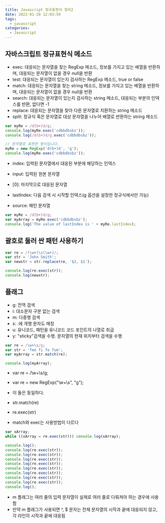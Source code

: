 ```yaml
---
title: Javascript 정규표현식 정리2
date: 2022-01-28 12:03:59
tags:
  - javascript
categories:
  - Javascript
---
```


## 자바스크립트 정규표현식 메소드

- exec: 대응되는 문자열을 찾는 RegExp 메소드, 정보를 가지고 있는 배열을 반환하며, 대응되는 문자열이 없을 경우 null을 반환
- test: 대응되는 문자열이 있는지 검사하는 RegExp 메소드, true or false
- match: 대응되는 문자열을 찾는 string 메소드, 정보를 가지고 있는 배열을 반환하며, 대응되는 문자열이 없을 경우 null을 반환
- search: 대응되는 문자열이 있는지 검사하는 string 메소드, 대응되는 부분의 인덱스를 반환, 없다면 -1
- replace: 대응되는 문자열을 찾아 다른 문자열로 치환하는 string 메소드
- split: 정규식 혹은 문자열로 대상 문자열을 나누어 배열로 반환하는 string 메소드

```javascript
var myRe = /d(b+)d/g;
console.log(myRe.exec('cdbbdbsbz'));
console.log(/d(b+)d/g.exec('cdbbdbsbz'));

// 문자열로 표현한 형식입니다.
myRe = new RegExp('d(b+)d', 'g');
console.log(myRe.exec('cdbbdbsbz'));
```

- index: 입력된 문자열에서 대응된 부분에 해당하는 인덱스
- input: 입력된 원본 문자열
- [0]: 마지막으로 대응된 문자열

- lastIndex: 다음 검색 시 시작할 인덱스(g 옵션을 설정한 정규식에서만 가능)
- source: 패턴 문자열

```javascript
var myRe = /d(b+)d/g;
var myArray = myRe.exec('cdbbdbsbz');
console.log('The value of lastIndex is ' + myRe.lastIndex);
```

## 괄호로 둘러 싼 패턴 사용하기

```javascript
var re = /(\w+)\s(\w+)/;
var str = 'John Smith';
var newstr = str.replace(re, '$2, $1');

console.log(re.exec(str));
console.log(newstr);
```

## 플래그

- g: 전역 검색
- i: 대소문자 구분 없는 검색
- m: 다중행 검색
- s: .에 개행 문자도 매칭
- u: 유니코드, 패턴을 유니코드 코드 포인트의 나열로 취급
- y: "sticky"검색을 수행. 문자열의 현재 위치부터 검색을 수행

```javascript
var re = /\w+\s/g;
var str = 'fee fi fo fum';
var myArray = str.match(re);

console.log(myArray);
```

- var re = /\w+\s/g;
- var re = new RegExp("\\w+\\s", "g");
- 이 둘은 동일하다.

- str.match(re)
- re.exec(str)
- match와 exec는 사용방법이 다르다

```javascript
var xArray;
while ((xArray = re.exec(str))) console.log(xArray);

console.log();
console.log(re.exec(str));
console.log(re.exec(str));
console.log(re.exec(str));
console.log(re.exec(str));
console.log(re.exec(str));
console.log(re.exec(str));
console.log(re.exec(str));
console.log(re.exec(str));
console.log();
```

- m 플래그는 여러 줄의 입력 문자열이 실제로 여러 줄로 다뤄져야 하는 경우에 사용함
- 만약 m 플래그가 사용되면 ^, $ 문자는 전체 문자열의 시작과 끝에 대응되지 않고, 각 라인의 시작과 끝에 대응됨
